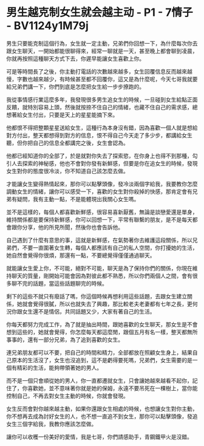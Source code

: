 # 男生越克制女生就会越主动 - P1 - 7情子 - BV1124y1M79j

男生只要能克制這個行為，女生就一定主動，兄弟們你回想一下，為什麼每次你去跟女生聊天，一開始都能很聊得來，經常一聊就是一天，甚至晚上都會聊到凌晨，你就再按照這種聊天方式下去，你遲早能讓女生喜歡上你。

可是等時間長了之後，你主動打電話的次數越來越多，女生回覆信息反而越來越慢，字數也越來越少，有時候甚至都不回覆你，這又是為什麼呢，今天七哥我就要給兄弟們講一下，你們到底是怎麼把女生給一步步撩跑的。

我從事情感行業這麼多年，我發現很多男生追女生的時候，一旦碰到女生給點正面反饋，就特別容易上頭，然後就按捺不住自己的情緒，也藏不住自己的需求感，總想著給女生付出，只要是天上的星星能摘下來。

他都恨不得把整顆星星送給女生，這種行為本身沒有錯，因為喜歡一個人就是想給對方付出，整天都想得到對方的信息，恨不得自己今天走了多少步，都講給女生聽，但你把自己的信息全都講完之後，女生會認為。

他都已經知道你的全部了，於是就對你失去了探索慾，在你身上也得不到那種，勾引人去探索的神秘感，他也不會對你發有新鮮感，但要是你在追女生的時候，發現女生對你的態度很冷淡，你不知道自己該怎麼去做。

才能讓女生變得熱情起來，那你可以點擊頭像，發冷淡兩個字給我，我要教你怎麼調動女生的情緒，讓你可以感受一下，喜歡的女生對你殺掉的快感，那肯定會有兄弟有疑問，我有主動一點，不是能體現出我關心女生嗎。

並不是這樣的，每個人都喜歡新鮮感，很容易喜新厭舊，無論是談戀愛還是單身，維持關係都是要保持新鮮感，你可以回想一下，平常有聯繫的朋友，是不是每天都會跟你分享，他的所見所聞，然後你也會告訴他。

自己遇到了什麼有意思的事，這就是新鮮感，在氣勢著你去維護這段關係，所以兄弟們，不要一直圍著女生轉，每個人都應該有自己的私人空間，你打擾她的生活，她自然會覺得你很煩，那還有一點，不要總覺得僅僅通過聊天。

就能讓女生愛上你，不可能，絕對不可能，聊天是為了保持你們的關係，你現在維持聊天的質量，剛開始可能會因為對彼此都不熟悉，所以你們兩個人之間，會有很多聊不完的話題，當這些話題聊完的時候。

剩下的這些不就只有廢話了嗎，你這個時候再想利用這些話題，去跟女生建立關係，她就會覺得很膩，所以也就失去了興趣，那比較老夫老妻都有七年之長，更何況你跟女生還不是情侶，共同話題又少，大家有著自己的生活。

你每天都努力完成工作，為了就是抽出時間，跟她喜歡的女生聊天，那女生是不會想到這些的，她就會覺得，你怎麼每天都這麼閒，跟個五月有名一樣，整天都無所事事的，還有一部分兄弟，為了追到喜歡的女生。

連兄弟朋友都可以不要，把自己的時間和精力，全部都放在照顧女生身上，結果自己原本的生活沒了，女生也沒追到，這不是虧得要死嗎，兄弟們，女生需要的是一個有精彩的生活，能夠帶領著她的男人。

而不是一個只會順從她的男人，你一直都遷就女生，只會讓她越來越看不起你，記住了，你喜歡她，並不意味著你就是她的保姆，永遠不要吊死在一棵樹上，當你能控制自己，不再去對女生主動的時候，你就會發現。

女生反而會對你越來越主動，如果你還跟女生相處的時候，也想讓女生對你主動，你不想再去成為討好女生的人，也不想一直追不到女生，那你可以點擊頭像，發追女生三個字給我，我教你應該怎麼做。

讓你可以收穫一份美好的愛情，我是七哥，你們請感助手，青鋼鐵甲火是沒錯。